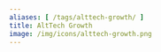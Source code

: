 ```yaml
---
aliases: [ /tags/alttech-growth/ ]
title: AltTech Growth
image: /img/icons/alttech-growth.png
---
```

